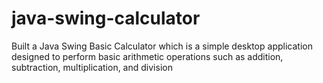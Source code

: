 # java-swing-calculator
Built a Java Swing Basic Calculator which is a simple desktop application designed to perform basic arithmetic operations such as addition, subtraction, multiplication, and division
